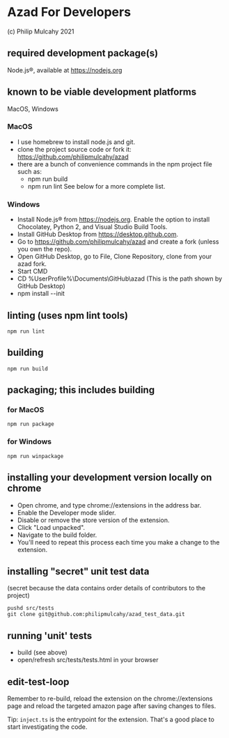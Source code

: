 # Azad For Developers

(c) Philip Mulcahy 2021

## required development package(s)
Node.js®, available at https://nodejs.org

## known to be viable development platforms
MacOS, Windows

### MacOS
* I use homebrew to install node.js and git.
* clone the project source code or fork it: https://github.com/philipmulcahy/azad
* there are a bunch of convenience commands in the npm project file such as:
  * npm run build
  * npm run lint
  See below for a more complete list.

### Windows
* Install Node.js® from https://nodejs.org. Enable the option to install Chocolatey, Python 2, and Visual Studio Build Tools.
* Install GitHub Desktop from https://desktop.github.com.
* Go to https://github.com/philipmulcahy/azad and create a fork (unless you own the repo).
* Open GitHub Desktop, go to File, Clone Repository, clone from your azad fork.
* Start CMD
* 	CD %UserProfile%\Documents\GitHub\azad
(This is the path shown by GitHub Desktop)
* 	npm install --init


## linting (uses npm lint tools)
```
npm run lint
```

## building
```
npm run build
```

## packaging; this includes building
### for MacOS
```
npm run package
```
### for Windows
```
npm run winpackage
```

## installing your development version locally on chrome
* Open chrome, and type chrome://extensions in the address bar.
* Enable the Developer mode slider.
* Disable or remove the store version of the extension.
* Click "Load unpacked".
* Navigate to the build folder.
* You'll need to repeat this process each time you make a change to the extension.

## installing "secret" unit test data
(secret because the data contains order details of contributors to the project)
```
pushd src/tests
git clone git@github.com:philipmulcahy/azad_test_data.git
```

## running 'unit' tests
* build (see above)
* open/refresh src/tests/tests.html in your browser

## edit-test-loop
Remember to re-build, reload the extension on the chrome://extensions page and reload the targeted amazon page after saving changes to files.

Tip: `inject.ts` is the entrypoint for the extension. That's a good place to start investigating the code.
